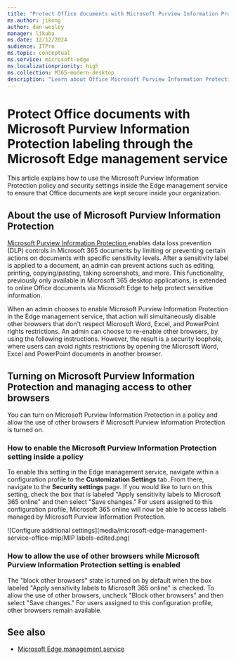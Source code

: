 ```yaml
---
title: "Protect Office documents with Microsoft Purview Information Protection labeling"
ms.author: jikong
author: dan-wesley
manager: likuba
ms.date: 12/12/2024
audience: ITPro
ms.topic: conceptual
ms.service: microsoft-edge
ms.localizationpriority: high
ms.collection: M365-modern-desktop
description: "Learn about Office Microsoft Purview Information Protection labeling through the Microsoft Edge management service "
---
```


# Protect Office documents with Microsoft Purview Information Protection labeling through the Microsoft Edge management service

This article explains how to use the Microsoft Purview Information Protection policy and security settings inside the Edge management service to ensure that Office documents are kept secure inside your organization.

## About the use of Microsoft Purview Information Protection

[Microsoft Purview Information Protection ](/purview/information-protection) enables data loss prevention (DLP) controls in Microsoft 365 documents by limiting or preventing certain actions on documents with specific sensitivity levels. After a sensitivity label is applied to a document, an admin can prevent actions such as editing, printing, copying/pasting, taking screenshots, and more. This functionality, previously only available in Microsoft 365 desktop applications, is extended to online Office documents via Microsoft Edge to help protect sensitive information.  

When an admin chooses to enable Microsoft Purview Information Protection in the Edge management service, that action will simultaneously disable other browsers that don't respect Microsoft Word, Excel, and PowerPoint rights restrictions. An admin can choose to re-enable other browsers, by using the following instructions. However, the result is a security loophole, where users can avoid rights restrictions by opening the Microsoft Word, Excel and PowerPoint documents in another browser.

## Turning on Microsoft Purview Information Protection and managing access to other browsers

You can turn on Microsoft Purview Information Protection in a policy and allow the use of other browsers if Microsoft Purview Information Protection is turned on.

### How to enable the Microsoft Purview Information Protection setting inside a policy

To enable this setting in the Edge management service, navigate within a configuration profile to the **Customization Settings** tab. From there, navigate to the **Security settings** page. If you would like to turn on this setting, check the box that is labeled "Apply sensitivity labels to Microsoft 365 online" and then select "Save changes." For users assigned to this configuration profile, Microsoft 365 online will now be able to access labels managed by Microsoft Purview Information Protection.

![Configure additional settings](media/microsoft-edge-management-service-office-mip/MIP labels-edited.png)

### How to allow the use of other browsers while Microsoft Purview Information Protection setting is enabled

The "block other browsers" state is turned on by default when the box labeled "Apply sensitivity labels to Microsoft 365 online" is checked. To allow the use of other browsers, uncheck "Block other browsers" and then select "Save changes." For users assigned to this configuration profile, other browsers remain available.

## See also

- [Microsoft Edge management service](microsoft-edge-management-service.md)
